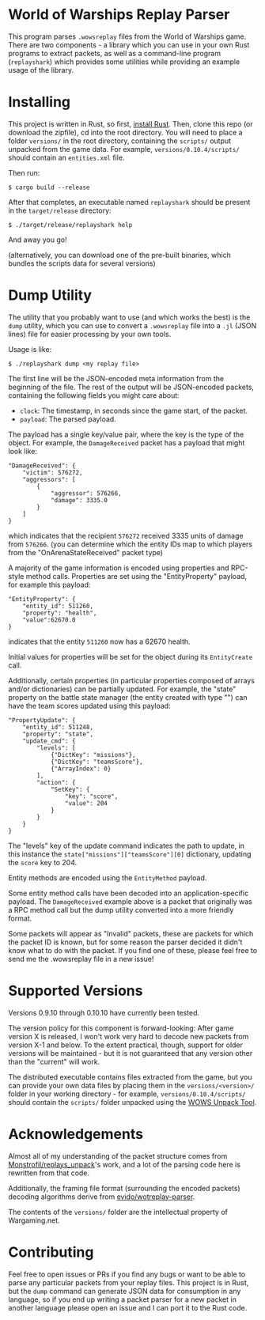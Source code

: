 World of Warships Replay Parser
===============================

This program parses `.wowsreplay` files from the World of Warships game. There are two components - a library which you can use in your own Rust programs to extract packets, as well as a command-line program (`replayshark`) which provides some utilities while providing an example usage of the library.

Installing
==========

This project is written in Rust, so first, [install Rust](https://www.rust-lang.org/learn/get-started). Then, clone this repo (or download the zipfile), cd into the root directory. You will need to place a folder `versions/` in the root directory, containing the `scripts/` output unpacked from the game data. For example, `versions/0.10.4/scripts/` should contain an `entities.xml` file.

Then run:
```
$ cargo build --release
```
After that completes, an executable named `replayshark` should be present in the `target/release` directory:
```
$ ./target/release/replayshark help
```

And away you go!

(alternatively, you can download one of the pre-built binaries, which bundles the scripts data for several versions)

Dump Utility
============

The utility that you probably want to use (and which works the best) is the `dump` utility, which you can use to convert a `.wowsreplay` file into a `.jl` (JSON lines) file for easier processing by your own tools.

Usage is like:
```
$ ./replayshark dump <my replay file>
```

The first line will be the JSON-encoded meta information from the beginning of the file. The rest of the output will be JSON-encoded packets, containing the following fields you might care about:
- `clock`: The timestamp, in seconds since the game start, of the packet.
- `payload`: The parsed payload.

The payload has a single key/value pair, where the key is the type of the object. For example, the `DamageReceived` packet has a payload that might look like:
```
"DamageReceived": {
    "victim": 576272,
    "aggressors": [
        {
            "aggressor": 576266,
            "damage": 3335.0
        }
    ]
}
```
which indicates that the recipient `576272` received 3335 units of damage from `576266`. (you can determine which the entity IDs map to which players from the "OnArenaStateReceived" packet type)

A majority of the game information is encoded using properties and RPC-style method calls. Properties are set using the "EntityProperty" payload, for example this payload:
```
"EntityProperty": {
    "entity_id": 511260,
    "property": "health",
    "value":62670.0
}
```
indicates that the entity `511260` now has a 62670 health.

Initial values for properties will be set for the object during its `EntityCreate` call.

Additionally, certain properties (in particular properties composed of arrays and/or dictionaries) can be partially updated. For example, the "state" property on the battle state manager (the entity created with type "") can have the team scores updated using this payload:
```
"PropertyUpdate": {
    "entity_id": 511248,
    "property": "state",
    "update_cmd": {
        "levels": [
            {"DictKey": "missions"},
            {"DictKey": "teamsScore"},
            {"ArrayIndex": 0}
        ],
        "action": {
            "SetKey": {
                "key": "score",
                "value": 204
            }
        }
    }
}
```
The "levels" key of the update command indicates the path to update, in this instance the `state["missions"]["teamsScore"][0]` dictionary, updating the `score` key to 204.

Entity methods are encoded using the `EntityMethod` payload.

Some entity method calls have been decoded into an application-specific payload. The `DamageReceived` example above is a packet that originally was a RPC method call but the dump utility converted into a more friendly format.

Some packets will appear as "Invalid" packets, these are packets for which the packet ID is known, but for some reason the parser decided it didn't know what to do with the packet. If you find one of these, please feel free to send me the .wowsreplay file in a new issue!

Supported Versions
==================

Versions 0.9.10 through 0.10.10 have currently been tested.

The version policy for this component is forward-looking: After game version X is released, I won't work very hard to decode new packets from version X-1 and below. To the extent practical, though, support for older versions will be maintained - but it is not guaranteed that any version other than the "current" will work.

The distributed executable contains files extracted from the game, but you can provide your own data files by placing them in the `versions/<version>/` folder in your working directory - for example, `versions/0.10.4/scripts/` should contain the `scripts/` folder unpacked using the [WOWS Unpack Tool](https://forum.worldofwarships.eu/topic/113847-all-wows-unpack-tool-unpack-game-client-resources/).

Acknowledgements
================

Almost all of my understanding of the packet structure comes from [Monstrofil/replays_unpack](https://github.com/Monstrofil/replays_unpack)'s work, and a lot of the parsing code here is rewritten from that code.

Additionally, the framing file format (surrounding the encoded packets) decoding algorithms derive from [evido/wotreplay-parser](https://github.com/evido/wotreplay-parser).

The contents of the `versions/` folder are the intellectual property of Wargaming.net.

Contributing
============

Feel free to open issues or PRs if you find any bugs or want to be able to parse any particular packets from your replay files. This project is in Rust, but the `dump` command can generate JSON data for consumption in any language, so if you end up writing a packet parser for a new packet in another language please open an issue and I can port it to the Rust code.
